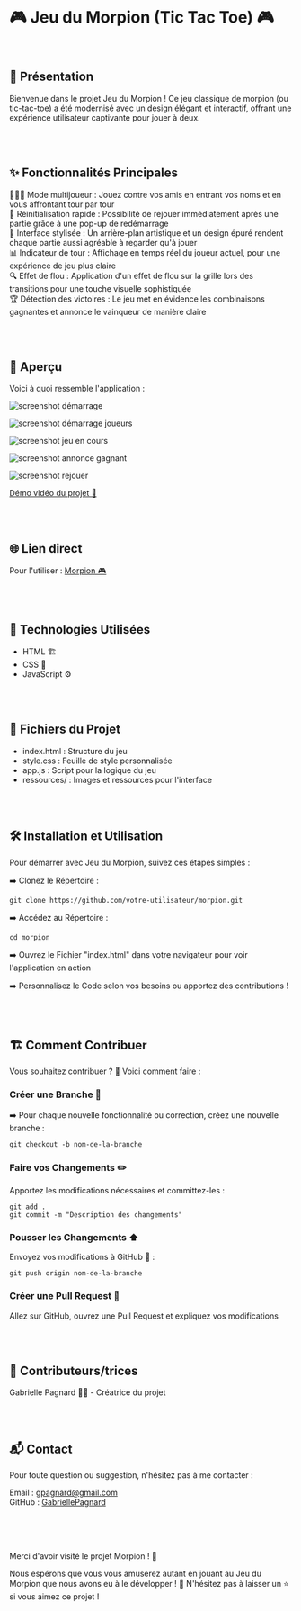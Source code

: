 # 🎮 Jeu du Morpion (Tic Tac Toe) 🎮

<br>

## 📜 Présentation

Bienvenue dans le projet Jeu du Morpion ! Ce jeu classique de morpion (ou tic-tac-toe) a été modernisé avec un design élégant et interactif, offrant une expérience utilisateur captivante pour jouer à deux.   

<br>
<br>

## ✨ Fonctionnalités Principales

🧑‍🤝‍🧑 Mode multijoueur : Jouez contre vos amis en entrant vos noms et en vous affrontant tour par tour   
🔄 Réinitialisation rapide : Possibilité de rejouer immédiatement après une partie grâce à une pop-up de redémarrage   
🎨 Interface stylisée : Un arrière-plan artistique et un design épuré rendent chaque partie aussi agréable à regarder qu'à jouer   
📊 Indicateur de tour : Affichage en temps réel du joueur actuel, pour une expérience de jeu plus claire    
🔍 Effet de flou : Application d'un effet de flou sur la grille lors des transitions pour une touche visuelle sophistiquée   
🏆 Détection des victoires : Le jeu met en évidence les combinaisons gagnantes et annonce le vainqueur de manière claire   

<br>
<br>

## 📸 Aperçu

Voici à quoi ressemble l'application :   

![screenshot démarrage](./Ressources/screenshot_demarrage_jeu.jpg)   

![screenshot démarrage joueurs](./Ressources/screenshot_demarrage_jeu_joueurs.jpg)   

![screenshot jeu en cours](./Ressources/screenshot_jeu_en_cours.jpg)   

![screenshot annonce gagnant](./Ressources/screenshot_annonce_gagnant.jpg)   

![screenshot rejouer](./Ressources/screenshot_rejouer.jpg)   

[Démo vidéo du projet 🎥](https://www.youtube.com/watch?v=YpDL0R0R4lw)

<br>
<br>

## 🌐 Lien direct

Pour l'utiliser : [Morpion 🎮](https://gabriellepagnard.github.io/Morpion/)   


<br>
<br>

## 🔧 Technologies Utilisées

- HTML 🏗️    
- CSS 🎨   
- JavaScript ⚙️   

<br>
<br>

## 📂 Fichiers du Projet

- index.html : Structure du jeu   
- style.css : Feuille de style personnalisée   
- app.js : Script pour la logique du jeu    
- ressources/ : Images et ressources pour l'interface   

<br>
<br>


## 🛠️ Installation et Utilisation

Pour démarrer avec Jeu du Morpion, suivez ces étapes simples :   

➡️ Clonez le Répertoire :   

`git clone https://github.com/votre-utilisateur/morpion.git`   

➡️ Accédez au Répertoire :   

`cd morpion`   

➡️ Ouvrez le Fichier "index.html" dans votre navigateur pour voir l'application en action   

➡️ Personnalisez le Code selon vos besoins ou apportez des contributions !   

<br>
<br>


## 🏗️ Comment Contribuer

Vous souhaitez contribuer ? 🎉 Voici comment faire :   

### Créer une Branche 🌿

➡️ Pour chaque nouvelle fonctionnalité ou correction, créez une nouvelle branche :   

`git checkout -b nom-de-la-branche`   

### Faire vos Changements ✏️   

Apportez les modifications nécessaires et committez-les :   

`git add .`   
`git commit -m "Description des changements"`   

### Pousser les Changements ⬆️   

Envoyez vos modifications à GitHub 📨 :

`git push origin nom-de-la-branche`   

### Créer une Pull Request 🔄   

Allez sur GitHub, ouvrez une Pull Request et expliquez vos modifications   

<br>
<br>

## 🤝 Contributeurs/trices

Gabrielle Pagnard 🧑‍💻 - Créatrice du projet

<br>
<br>

## 📬 Contact

Pour toute question ou suggestion, n'hésitez pas à me contacter :   

Email : gpagnard@gmail.com   
GitHub : [GabriellePagnard](https://github.com/GabriellePagnard)     

<br>
<br>
<br>

Merci d'avoir visité le projet Morpion ! 🚀   

Nous espérons que vous vous amuserez autant en jouant au Jeu du Morpion que nous avons eu à le développer ! 🎉 
N'hésitez pas à laisser un ⭐ si vous aimez ce projet !    
